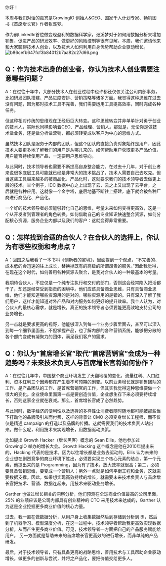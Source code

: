 你好！

本周与我们对话的嘉宾是GrowingIO 创始人&CEO、国家千人计划专家、畅销图书《首席增长官》作者张溪梦。

作为前LinkedIn首位做变现盈利的数据科学家，张溪梦对于如何用数据分析来增加销售，促进产品的研发效率、做更好的风险控制等很有见解。本周，我们邀请他来和大家聊聊技术人创业，以及技术人如何利用自身优势帮助企业驱动增长。
![b86cefb647fcf3b84012b7aa82c27d66.png][]

## Q：作为技术出身的创业者，你认为技术人创业需要注意哪些问题？

A：在过往十年中，大部分技术人在创业过程中也许都还仅仅关注公司内部事务，比如研发团队搭建、产品进度安排、营销策略等诸多方面。我觉得这种思维在过去没有问题，因为那时技术工具不完善，我们需要运用工具提高效率，同时完成各种任务。

但这种相对传统的思维现在正经历巨大转变。这种思维转变并非单单针对勇于创业的技术人，实际也同样影响着CEO、产品经理、营销人。那就是，无论你是做技术做业务，还是做分析做营销，都必须转变成以客户为中心的思维方式。

虽然技术团队是服务于内部的团队，但这个团队的直接负责对象始终是用户，因此技术人要更多地了解我们的用户是从哪儿来的，如何帮助用户获取更多产品价值，用户能否持续使用产品，一定要用户思维导向。

与此同时，技术领导者也需要不断提高自身整合能力。在过去十几年，对于创业者来说很多底层工具可能就已经是非常大的技术挑战了，技术人需要自己去攻克。但当这些工具越来越多的被商品化、产品化时，这就要求我们的技术领导者去做更上层的技术。举个例子，IDC 数据中心之上出现了云，云之上又出现了云平台，之后就是各种应用。这就像一个金字塔，底层地基不断往上搭建，底下就会被各种厂商进行商品化、产品化。

一个好的技术领导者必须能够转化自己的思维，考量未来如何变得更高效，这是一个从开发者到管理者的角色转换。如何借助自己的专业知识快速整合资源，如何分配核心资源，服务企业内部以及我们的客户：这就变得非常重要。

## Q：怎样找到合适的合伙人？在合伙人的选择上，你认为有哪些权衡和考虑点？

A：回国之后我看了一本书叫《创新者的窘境》，里面提到一个观点，“不完善的、成本低的会迅速的往上成长，替换掉既有的高级的所谓昂贵的服务。”因此我觉得，在现在这个时代，如何善用各种资源去聚合，是我对合伙人的一种最基本的考量。

我期待合伙人，不应仅是一个纯专注执行和交付的部门，否则这会经常陷入把活都干了，却还是经常受到指责的困境中。他们应该具备商业思维，只有具备商业思维，他们才能知道哪些资源用的是对的，哪些资源用的是错的。只有深入了解了我们用户，这样才能知道对外产品和对内服务如何更好的提升效率。我个人认为，对合伙人的最核心需求，就是增长，真正的技术领导者必须要能更高效地支持公司的业务增长。

另一点就是要求更高的视野，他能够深入到每一个业务步骤里面去，甚至可以深入到每一个细节里面去，不但掌握产品，也了解内部的各种营销系统，能够把分散的各个部门变成有凝聚力的团体，满足我们客户的需求。

## Q：你认为“首席增长官”取代“首席营销官”会成为一种趋势吗？未来技术负责人与首席增长官将如何协作？

A：在过往几年中，中国整个商业环境发生了天翻地覆的变化，流量红利、人口红利、资本红利三个因素都在产生着不可预期的剧变。以前业务增长就是销售团队的工作、是产品团队的工作、是首席营销官的工作，但其实我觉得这种思维要做一个很大的变化。企业使命里面第一点是要创造价值，企业想生存下来必须要持续增长，否则这家企业就在衰减。那么，首席增长官成了必然趋势。

与此同时，数字经济的便利性以及选择的多样性让消费者随时随地都可能被那些当下打动他的品牌吸引从而付费，这样的背景让 CMO 必须变身增长工程师，而不仅仅是精通 campaign 的打造以及品牌的传播。这就需要我们的技术负责人站出来。做什么呢，利用技术来实现增长，用数据驱动决策。

比如提出 Growth Hacker（增长黑客）概念的 Sean Ellis，他也参加过 GrowingIO 举办的增长大会。Growth Hacking 这个概念是他在2010年提出来的，Hacking 代表的是技术，因为以往增长都是业务去驱动的。Ellis 认为未来的企业想在剧烈竞争的商业环境下胜出，必须要实现三个核心元素的结合，第一个元素，他提出来的是 Programming，因为有了技术，放大效率就很高；第二，必须要具备营销思维，要变成一个营销人；另外一点就是如何平衡工程和业务，这就需要数据支撑。因此，如果想实现高效持续的增长，就需要未来技术负责人与首席增长官把技术、营销、数据连起来，用技术来驱动业务增长。

Garther 也做过增长相关的洞察分析，他们预测在全球商业价值最高的公司里面，25% 的业绩应该是公司内部具有创业精神的 CTO 来用技术来达成的，Garther 认为这是企业挖掘更多商业价值的核心力量。

过去，我一直在做数据分析，从用户身上收集数据然后到存储到分析到 BI，然后到了机器学习、模型深度分析，在这一过程中，技术领导者帮助我更高效实现数据分析，从而产生更多商业价值。可见，技术领导者一方面把自己的产品服务赋能给用户， 另一方面就是帮助未来的首席增长官更高效的进行增长，而非单纯的产品研发。

最后，对于技术领导者，只有具备更高的战略思维，善用技术与工具帮助企业驱动增长，做更多的创新与尝试，并将之产品化，要把价值交给更多人。


[b86cefb647fcf3b84012b7aa82c27d66.png]: https://static001.geekbang.org/resource/image/b8/66/b86cefb647fcf3b84012b7aa82c27d66.png

